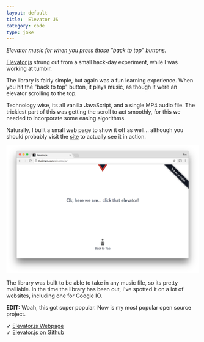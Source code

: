 ```yaml
---
layout: default
title:  Elevator JS
category: code
type: joke
---
```


*Elevator music for when you press those "back to top" buttons.*

[Elevator.js](http://tholman.com/elevator.js/) strung out from a small hack-day experiment, while I was working at tumblr.

The library is fairly simple, but again was a fun learning experience. When you hit the "back to top" button, it plays music, as though it were an elevator scrolling to the top.

Technology wise, its all vanilla JavaScript, and a single MP4 audio file. The trickiest part of this was getting the scroll to act smoothly, for this we needed to incorporate some easing algorithms.

Naturally, I built a small web page to show it off as well... although you should probably visit the [site](http://tholman.com/elevator.js/) to actually see it in action.

![Elevator.js Website](./images/elevator-js-1.png)

The library was built to be able to take in any music file, so its pretty malliable. In the time the library has been out, I've spotted it on a lot of websites, including one for Google IO.

**EDIT:** Woah, this got super popular. Now is my most popular open source project.

➶ [Elevator.js Webpage](http://tholman.com/elevator.js/)<br>
➶ [Elevator.js on Github](https://github.com/tholman/elevator.js)
